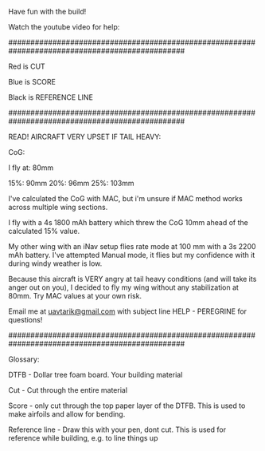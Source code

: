 Have fun with the build! 

Watch the youtube video for help:

################################################################################################

Red is CUT

Blue is SCORE 

Black is REFERENCE LINE

################################################################################################

READ! AIRCRAFT VERY UPSET IF TAIL HEAVY:

CoG:

I fly at: 80mm

15%: 90mm
20%: 96mm
25%: 103mm

I've calculated the CoG with MAC, but i'm unsure if MAC method works across multiple wing sections.

I fly with a 4s 1800 mAh battery which threw the CoG 10mm ahead of the calculated 15% value.

My other wing with an iNav setup flies rate mode at 100 mm with a 3s 2200 mAh battery. I've attempted Manual mode, it flies but my confidence with it during windy weather is low.  

Because this aircraft is VERY angry at tail heavy conditions (and will take its anger out on you), I decided to fly my wing without any stabilization at 80mm. Try MAC values at your own risk. 

Email me at uavtarik@gmail.com with subject line HELP - PEREGRINE for questions!

################################################################################################

Glossary:


DTFB - Dollar tree foam board. Your building material

Cut - Cut through the entire material

Score - only cut through the top paper layer of the DTFB. This is used to make airfoils and allow for bending.

Reference line - Draw this with your pen, dont cut. This is used for reference while building, e.g. to line things up
